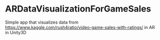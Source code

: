 # ARDataVisualizationForGameSales
Simple app that visualizes data from https://www.kaggle.com/rush4ratio/video-game-sales-with-ratings/ in AR in Unity3D

